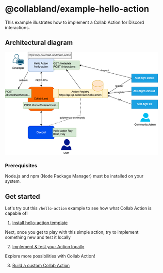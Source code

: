 # @collabland/example-hello-action

This example illustrates how to implement a Collab Action for Discord
interactions.

## Architectural diagram

![collabland-hello-action](./docs/collabland-hello-action.png)

### Prerequisites

Node.js and npm (Node Package Manager) must be installed on your system.

## Get started

Let's try out this `/hello-action` example to see how what Collab Action is
capable of!

1. [Install hello-action template](https://dev.collab.land/docs/upstream-integrations/build-a-miniapp)

Next, once you get to play with this simple action, try to implement something
new and test it locally

2. [Implement & test your Action locally](https://dev.collab.land/docs/upstream-integrations/test-locally)

Explore more possibilities with Collab Action!

3. [Build a custom Collab Action](https://dev.collab.land/docs/upstream-integrations/build-a-custom-action)
